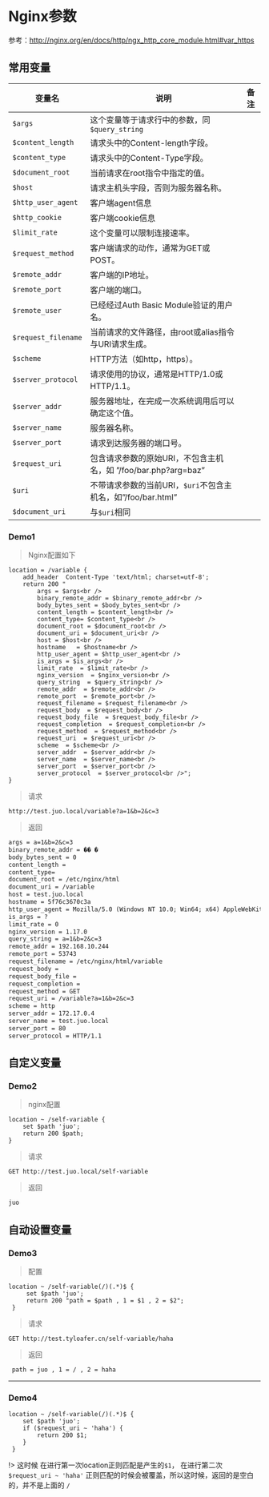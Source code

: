 # Nginx参数

参考：<http://nginx.org/en/docs/http/ngx_http_core_module.html#var_https>

## 常用变量

| 变量名              | 说明                                                           | 备注 |
| ------------------- | -------------------------------------------------------------- | ---- |
| `$args`             | 这个变量等于请求行中的参数，同`$query_string`                  |      |
| `$content_length`   | 请求头中的Content-length字段。                                 |      |
| `$content_type`     | 请求头中的Content-Type字段。                                   |      |
| `$document_root`    | 当前请求在root指令中指定的值。                                 |      |
| `$host`             | 请求主机头字段，否则为服务器名称。                             |      |
| `$http_user_agent`  | 客户端agent信息                                                |      |
| `$http_cookie`      | 客户端cookie信息                                               |      |
| `$limit_rate`       | 这个变量可以限制连接速率。                                     |      |
| `$request_method`   | 客户端请求的动作，通常为GET或POST。                            |      |
| `$remote_addr`      | 客户端的IP地址。                                               |      |
| `$remote_port`      | 客户端的端口。                                                 |      |
| `$remote_user`      | 已经经过Auth Basic Module验证的用户名。                        |      |
| `$request_filename` | 当前请求的文件路径，由root或alias指令与URI请求生成。           |      |
| `$scheme`           | HTTP方法（如http，https）。                                    |      |
| `$server_protocol`  | 请求使用的协议，通常是HTTP/1.0或HTTP/1.1。                     |      |
| `$server_addr`      | 服务器地址，在完成一次系统调用后可以确定这个值。               |      |
| `$server_name`      | 服务器名称。                                                   |      |
| `$server_port`      | 请求到达服务器的端口号。                                       |      |
| `$request_uri`      | 包含请求参数的原始URI，不包含主机名，如 ”/foo/bar.php?arg=baz” |      |
| `$uri`              | 不带请求参数的当前URI，`$uri`不包含主机名，如”/foo/bar.html”   |      |
| `$document_uri`     | 与`$uri`相同                                                   |      |

### Demo1

> Nginx配置如下

```nginx
location = /variable {
    add_header  Content-Type 'text/html; charset=utf-8';
    return 200 "
        args = $args<br />
        binary_remote_addr = $binary_remote_addr<br />
        body_bytes_sent = $body_bytes_sent<br />
        content_length = $content_length<br />
        content_type= $content_type<br />
        document_root = $document_root<br />
        document_uri = $document_uri<br />
        host = $host<br />
        hostname   = $hostname<br />
        http_user_agent = $http_user_agent<br />
        is_args = $is_args<br />
        limit_rate  = $limit_rate<br />
        nginx_version  = $nginx_version<br />
        query_string  = $query_string<br />
        remote_addr  = $remote_addr<br />
        remote_port  = $remote_port<br />
        request_filename = $request_filename<br />
        request_body  = $request_body<br />
        request_body_file  = $request_body_file<br />
        request_completion  = $request_completion<br />
        request_method  = $request_method<br />
        request_uri  = $request_uri<br />
        scheme  = $scheme<br />
        server_addr  = $server_addr<br />
        server_name  = $server_name<br />
        server_port  = $server_port<br />
        server_protocol  = $server_protocol<br />";
}
```

> 请求

`http://test.juo.local/variable?a=1&b=2&c=3`

> 返回

```txt
args = a=1&b=2&c=3
binary_remote_addr = �� �
body_bytes_sent = 0
content_length =
content_type=
document_root = /etc/nginx/html
document_uri = /variable
host = test.juo.local
hostname = 5f76c3670c3a
http_user_agent = Mozilla/5.0 (Windows NT 10.0; Win64; x64) AppleWebKit/537.36 (KHTML, like Gecko) Chrome/73.0.3683.86 Safari/537.36
is_args = ?
limit_rate = 0
nginx_version = 1.17.0
query_string = a=1&b=2&c=3
remote_addr = 192.168.10.244
remote_port = 53743
request_filename = /etc/nginx/html/variable
request_body =
request_body_file =
request_completion =
request_method = GET
request_uri = /variable?a=1&b=2&c=3
scheme = http
server_addr = 172.17.0.4
server_name = test.juo.local
server_port = 80
server_protocol = HTTP/1.1
```

## 自定义变量

### Demo2

> nginx配置

```nginx
location ~ /self-variable {
    set $path 'juo';
    return 200 $path;
}
```

> 请求

`GET http://test.juo.local/self-variable`

> 返回

```txt
juo
```

## 自动设置变量

### Demo3

> 配置

```nginx
location ~ /self-variable(/)(.*)$ {
     set $path 'juo';
     return 200 "path = $path , 1 = $1 , 2 = $2";
 }
 ```

 > 请求

`GET http://test.tyloafer.cn/self-variable/haha`

> 返回

```txt
 path = juo , 1 = / , 2 = haha
 ```

---

### Demo4

```nginx
location ~ /self-variable(/)(.*)$ {
    set $path 'juo';
    if ($request_uri ~ 'haha') {
        return 200 $1;
    }
 }
```

!> 这时候 在进行第一次location正则匹配是产生的`$1`， 在进行第二次 `$request_uri ~ 'haha'` 正则匹配的时候会被覆盖，所以这时候，返回的是空白的，并不是上面的 `/`